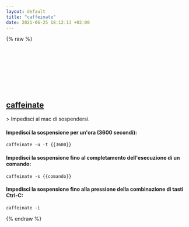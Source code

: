 ```yaml
---
layout: default
title: "caffeinate"
date: 2021-06-25 18:12:13 +02:00
---
```

{% raw %}
<h2 id="caffeinate">
  <a href="/it/osx/caffeinate.html">caffeinate</a> <a href="#caffeinate"><svg class="icon">
    <use href="/assets/images/unicode_sprite.svg#link" />
  </svg></a>
</h2>
> Impedisci al mac di sospendersi.

#### Impedisci la sospensione per un'ora (3600 secondi):
```shell
caffeinate -u -t {{3600}}
```
#### Impedisci la sospensione fino al completamento dell'esecuzione di un comando:
```shell
caffeinate -s {{comando}}
```
#### Impedisci la sospensione fino alla pressione della combinazione di tasti Ctrl-C:
```shell
caffeinate -i
```
{% endraw %}